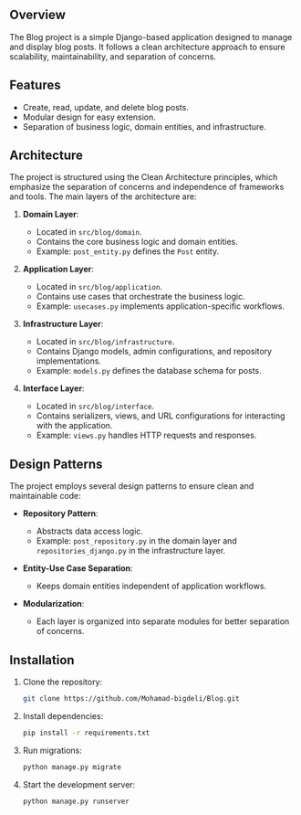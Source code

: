 ## Overview
The Blog project is a simple Django-based application designed to manage and display blog posts. It follows a clean architecture approach to ensure scalability, maintainability, and separation of concerns.

## Features
- Create, read, update, and delete blog posts.
- Modular design for easy extension.
- Separation of business logic, domain entities, and infrastructure.

## Architecture
The project is structured using the Clean Architecture principles, which emphasize the separation of concerns and independence of frameworks and tools. The main layers of the architecture are:

1. **Domain Layer**:
   - Located in `src/blog/domain`.
   - Contains the core business logic and domain entities.
   - Example: `post_entity.py` defines the `Post` entity.

2. **Application Layer**:
   - Located in `src/blog/application`.
   - Contains use cases that orchestrate the business logic.
   - Example: `usecases.py` implements application-specific workflows.

3. **Infrastructure Layer**:
   - Located in `src/blog/infrastructure`.
   - Contains Django models, admin configurations, and repository implementations.
   - Example: `models.py` defines the database schema for posts.

4. **Interface Layer**:
   - Located in `src/blog/interface`.
   - Contains serializers, views, and URL configurations for interacting with the application.
   - Example: `views.py` handles HTTP requests and responses.

## Design Patterns
The project employs several design patterns to ensure clean and maintainable code:

- **Repository Pattern**:
  - Abstracts data access logic.
  - Example: `post_repository.py` in the domain layer and `repositories_django.py` in the infrastructure layer.

- **Entity-Use Case Separation**:
  - Keeps domain entities independent of application workflows.

- **Modularization**:
  - Each layer is organized into separate modules for better separation of concerns.

## Installation
1. Clone the repository:
   ```bash
   git clone https://github.com/Mohamad-bigdeli/Blog.git
   ```
2. Install dependencies:
   ```bash
   pip install -r requirements.txt
   ```
3. Run migrations:
   ```bash
   python manage.py migrate
   ```
4. Start the development server:
   ```bash
   python manage.py runserver
   ```

